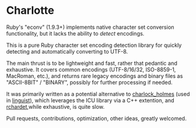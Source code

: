 Charlotte
=========

Ruby's "econv" (1.9.3+) implements native character set conversion functionality, but it lacks the ability to _detect_ encodings.

This is a pure Ruby character set encoding detection library for quickly detecting and automatically converting to UTF-8.

The main thrust is to be lightweight and fast, rather that pedantic and exhaustive. It covers common encodings (UTF-8/16/32, ISO-8859-1, MacRoman, etc.), and returns rare legacy encodings and binary files as "ASCII-8BIT" / "BINARY", possibly for further processing if needed.

It was primarily written as a potential alternative to [charlock_holmes](https://github.com/brianmario/charlock_holmes) (used in [linguist](https:/github.com/github/linguist/)), which leverages the ICU library via a C++ extention, and [rchardet](https://github.com/jmhodges/rchardet),while exhaustive, is quite slow.

Pull requests, contributions, optimization, other ideas, greatly welcomed.
